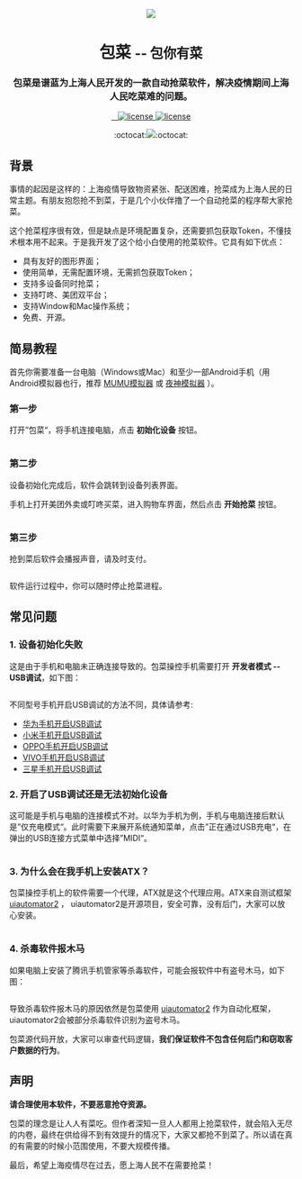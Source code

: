 <p align="center"><img src="docs/_media/logo.png"/></p>
<h1 align="center" style="border-bottom: none;">包菜 <small>-- 包你有菜</small></h1>
<h3 align="center">包菜是谱蓝为上海人民开发的一款自动抢菜软件，解决疫情期间上海人民吃菜难的问题。</h3>
<p align="center">
    <a href="https://github.com/jarodyv/cabbage">
        <img alt="" src="https://img.shields.io/static/v1?label=&message=Windows&color=success&logo=windows">
    </a>
    <a href="https://github.com/jarodyv/cabbage">
        <img alt="" src="https://img.shields.io/static/v1?label=&message=Mac&color=success&logo=apple">
    </a>
    <a href="https://github.com/jarodyv/cabbage">
        <img alt="" src="https://img.shields.io/static/v1?label=GUI&message=pyside6&color=brightgreen&logo=qt">
    </a>
    <a href="https://github.com/jarodyv/cabbage">
        <img alt="license" src="https://img.shields.io/github/languages/top/jarodyv/cabbage"/>
    </a>
    <a href="https://github.com/jarodyv/cabbage/LICENSE">
        <img alt="license" src="https://img.shields.io/github/license/jarodyv/cabbage?style=flat">
    </a>
</p>
<p align="center">
:octocat:<a href="https://github.com/jarodyv/cabbage"><img src="https://img.shields.io/badge/-created%20for%20shanghai%20❤%20-blue?style=for-the-badge&logo=github"></a>:octocat:
</p>

## 背景

事情的起因是这样的：上海疫情导致物资紧张、配送困难，抢菜成为上海人民的日常主题。有朋友抱怨抢不到菜，于是几个小伙伴撸了一个自动抢菜的程序帮大家抢菜。

这个抢菜程序很有效，但是缺点是环境配置复杂，还需要抓包获取Token，不懂技术根本用不起来。于是我开发了这个给小白使用的抢菜软件。它具有如下优点：

- 具有友好的图形界面；
- 使用简单，无需配置环境，无需抓包获取Token；
- 支持多设备同时抢菜；
- 支持叮咚、美团双平台；
- 支持Window和Mac操作系统；
- 免费、开源。

## 简易教程

首先你需要准备一台电脑（Windows或Mac）和至少一部Android手机（用Android模拟器也行，推荐 [MUMU模拟器](https://mumu.163.com/mac/index.html) 或 [夜神模拟器](https://www.yeshen.com/) ）。

### 第一步

打开”包菜“，将手机连接电脑，点击 **初始化设备** 按钮。
<p align="center"><img alt="" src="docs/_media/p1.png"></p>

### 第二步

设备初始化完成后，软件会跳转到设备列表界面。

手机上打开美团外卖或叮咚买菜，进入购物车界面，然后点击 **开始抢菜** 按钮。
<p align="center"><img alt="" src="docs/_media/p2.png"></p>

### 第三步
抢到菜后软件会播报声音，请及时支付。
<p align="center"><img alt="" src="docs/_media/p3.png"></p>
软件运行过程中，你可以随时停止抢菜进程。

## 常见问题

### 1. 设备初始化失败

这是由于手机和电脑未正确连接导致的。包菜操控手机需要打开 **开发者模式 -- USB调试**，如下图：
<p align="center"><img alt="" src="docs/_media/p4.jpg"><img alt="" src="docs/_media/p5.jpg"></p>
不同型号手机开启USB调试的方法不同，具体请参考: 

- [华为手机开启USB调试](https://zhuanlan.zhihu.com/p/429854110) 
- [小米手机开启USB调试](https://www.bkqs.com.cn/content/zn2o02qpy.html) 
- [OPPO手机开启USB调试](https://blog.csdn.net/weixin_31100713/article/details/117644271)  
- [VIVO手机开启USB调试](https://www.jy135.com/shouji/162712.html) 
- [三星手机开启USB调试](https://www.jy135.com/shouji/336013.html) 

### 2. 开启了USB调试还是无法初始化设备

这可能是手机与电脑的连接模式不对。以华为手机为例，手机与电脑连接后默认是”仅充电模式“。此时需要下来展开系统通知菜单，点击”正在通过USB充电“，在弹出的USB连接方式菜单中选择”MIDI“。
<p align="center"><img alt="" src="docs/_media/p6.jpg"></p>

### 3. 为什么会在我手机上安装ATX？

包菜操控手机上的软件需要一个代理，ATX就是这个代理应用。ATX来自测试框架 [uiautomator2](https://github.com/openatx/uiautomator2) ，
uiautomator2是开源项目，安全可靠，没有后门，大家可以放心安装。
<p align="center"><img alt="" src="docs/_media/p7.jpg"></p>

### 4. 杀毒软件报木马

如果电脑上安装了腾讯手机管家等杀毒软件，可能会报软件中有盗号木马，如下图：

<p align="center"><img alt="" src="docs/_media/p8.jpg"></p>

导致杀毒软件报木马的原因依然是包菜使用 [uiautomator2](https://github.com/openatx/uiautomator2) 作为自动化框架，uiautomator2会被部分杀毒软件识别为盗号木马。

包菜源代码开放，大家可以审查代码逻辑，**我们保证软件不包含任何后门和窃取客户数据的行为**。


## 声明

**请合理使用本软件，不要恶意抢夺资源。**

包菜的理念是让人人有菜吃。但作者深知一旦人人都用上抢菜软件，就会陷入无尽的内卷，最终在供给得不到有效提升的情况下，大家又都抢不到菜了。所以请在真的有需要的时候小范围使用，不要大规模传播。

最后，希望上海疫情尽在过去，愿上海人民不在需要抢菜！